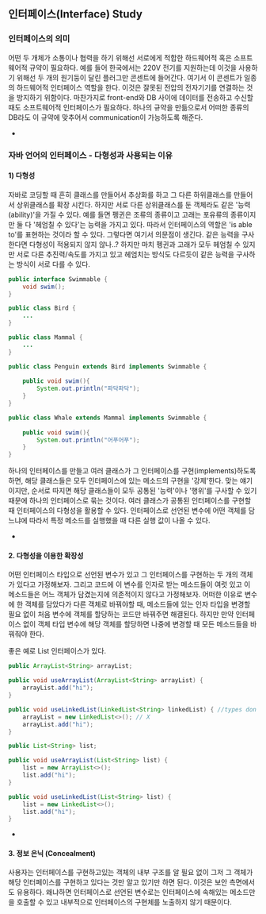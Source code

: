 ## 인터페이스(Interface) Study


### 인터페이스의 의미

어떤 두 개체가 소통이나 협력을 하기 위해선 서로에게 적합한 하드웨어적 혹은 소프트웨어적 규약이 필요하다. 예를 들어 한국에서는 220V 전기를 지원하는데 이것을 사용하기 위해선 두 개의 원기둥이 달린 플러그만 콘센트에 들어간다. 여기서 이 콘센트가 일종의 하드웨어적 인터페이스 역할을 한다. 이것은 잘못된 전압의 전자기기를 연결하는 것을 방지하기 위함이다. 
마찬가지로 front-end와 DB 사이에 데이터를 전송하고 수신할 때도 소프트웨어적 인터페이스가 필요하다. 하나의 규약을 만듦으로서 어떠한 종류의 DB라도 이 규약에 맞추어서 communication이 가능하도록 해준다.

-
### 자바 언어의 인터페이스 - 다형성과 사용되는 이유
#### 1) 다형성

자바로 코딩할 때 흔히 클래스를 만들어서 추상화를 하고 그 다른 하위클래스를 만들어서 상위클래스를 확장 시킨다. 하지만 서로 다른 상위클래스를 둔 객체라도 같은 '능력(ability)'을 가질 수 있다. 예를 들면 펭귄은 조류의 종류이고 고래는 포유류의 종류이지만 둘 다 '헤엄칠 수 있다'는 능력을 가지고 있다. 따라서 인터페이스의 역할은 'is able to'를 표현하는 것이라 할 수 있다.
그렇다면 여기서 의문점이 생긴다. 같은 능력을 구사한다면 다형성이 적용되지 않지 않나..? 하지만 마치 펭귄과 고래가 모두 헤엄칠 수 있지만 서로 다른 추진력/속도를 가지고 있고 헤엄치는 방식도 다르듯이 같은 능력을 구사하는 방식이 서로 다를 수 있다.

```java
public interface Swimmable {
	void swim();
}

public class Bird {
	...
}

public class Mammal {
	...
}

public class Penguin extends Bird implements Swimmable {
	
    public void swim(){
    	System.out.println("파닥파닥");
    }
}

public class Whale extends Mammal implements Swimmable {
	
    public void swim(){
    	System.out.println("어푸어푸");
    }
}
```

하나의 인터페이스를 만들고 여러 클래스가 그 인터페이스를 구현(implements)하도록 하면, 해당 클래스들은 모두 인터페이스에 있는 메소드의 구현을 '강제'한다. 맞는 얘기이지만, 순서로 따지면 해당 클래스들이 모두 공통된 '능력'이나 '행위'를 구사할 수 있기 때문에 하나의 인터페이스로 묶는 것이다.
여러 클래스가 공통된 인터페이스를 구현할 때 인터페이스의 다형성을 활용할 수 있다. 인터페이스로 선언된 변수에 어떤 객체를 담느냐에 따라서 특정 메소드를 실행했을 때 다른 실행 값이 나올 수 있다. 

-
#### 2. 다형성을 이용한 확장성
어떤 인터페이스 타입으로 선언된 변수가 있고 그 인터페이스를 구현하는 두 개의 객체가 있다고 가정해보자. 그리고 코드에 이 변수를 인자로 받는 메소드들이 여럿 있고 이 메소드들은 어느 객체가 담겼는지에 의존적이지 않다고 가정해보자. 어떠한 이유로 변수에 한 객체를 담았다가 다른 객체로 바꿔야할 때, 메소드들에 있는 인자 타입을 변경할 필요 없이 처음 변수에 객체를 할당하는 코드만 바꿔주면 해결된다. 하지만 만약 인터페이스 없이 객체 타입 변수에 해당 객체를 할당하면 나중에 변경할 때 모든 메소드들을 바꿔줘야 한다.

좋은 예로 List 인터페이스가 있다.

```java
public ArrayList<String> arrayList;

public void useArrayList(ArrayList<String> arrayList) {
	arrayList.add("hi");
}

public void useLinkedList(LinkedList<String> linkedList) { //types don't match
	arrayList = new LinkedList<>(); // X
	arrayList.add("hi");
}
```
```java
public List<String> list;

public void useArrayList(List<String> list) {
	list = new ArrayList<>();
	list.add("hi");
}

public void useLinkedList(List<String> list) {
	list = new LinkedList<>();
	list.add("hi");
}
```
-
#### 3. 정보 은닉 (Concealment)
사용자는 인터페이스를 구현하고있는 객체의 내부 구조를 알 필요 없이 그저 그 객체가 해당 인터페이스를 구현하고 있다는 것만 알고 있기만 하면 된다. 이것은 보안 측면에서도 유용하다. 왜냐하면 인터페이스로 선언된 변수로는 인터페이스에 속해있는 메소드만을 호출할 수 있고 내부적으로 인터페이스의 구현체를 노출하지 않기 때문이다.